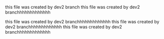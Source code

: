 this file was created by dev2 branch
this file was created by dev2 branchhhhhhhhhhhhh

this file was created by dev2 branchhhhhhhhhhhhh
this file was created by dev2 branchhhhhhhhhhhhh
this file was created by dev2 branchhhhhhhhhhhhh
